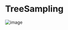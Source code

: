 # TreeSampling
 

![image](https://user-images.githubusercontent.com/84454532/197060405-883762b4-65da-415a-a095-62181660f46f.png)
